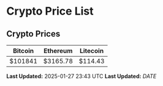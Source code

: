 # Crypto Price List

## Crypto Prices
| Bitcoin | Ethereum | Litecoin |
| ------- | -------- | -------- |
| $101841 | $3165.78 | $114.43 |
**Last Updated:** 2025-01-27 23:43 UTC
**Last Updated:** $DATE$
